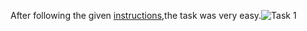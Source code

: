 After following the given [instructions](https://github.com/amfoss/star-me),the task was very easy.![Task 1](https://user-images.githubusercontent.com/84556893/119086639-69685900-ba23-11eb-8e3b-580a164f2ea5.PNG)
